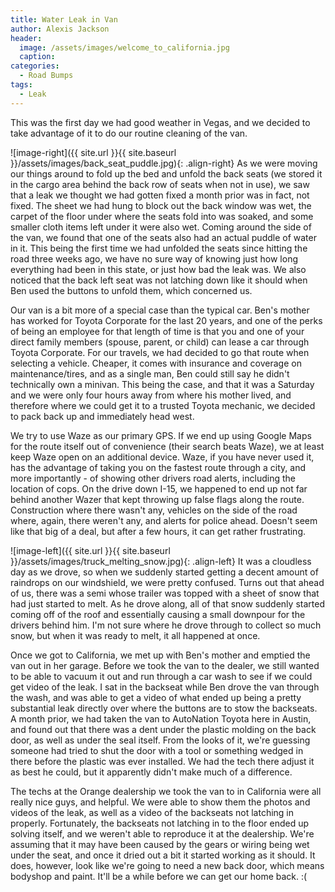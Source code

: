 ```yaml
---
title: Water Leak in Van
author: Alexis Jackson
header:
  image: /assets/images/welcome_to_california.jpg
  caption:
categories:
  - Road Bumps
tags:
  - Leak
---
```


This was the first day we had good weather in Vegas, and we decided to take advantage of it to do our routine cleaning of the van.

![image-right]({{ site.url }}{{ site.baseurl }}/assets/images/back_seat_puddle.jpg){: .align-right}
As we were moving our things around to fold up the bed and unfold the back seats (we stored it in the cargo area behind the back row of seats when not in use), we saw that a leak we thought we had gotten fixed a month prior was in fact, not fixed. The sheet we had hung to block out the back window was wet, the carpet of the floor under where the seats fold into was soaked, and some smaller cloth items left under it were also wet. Coming around the side of the van, we found that one of the seats also had an actual puddle of water in it. This being the first time we had unfolded the seats since hitting the road three weeks ago, we have no sure way of knowing just how long everything had been in this state, or just how bad the leak was. We also noticed that the back left seat was not latching down like it should when Ben used the buttons to unfold them, which concerned us.

Our van is a bit more of a special case than the typical car. Ben's mother has worked for Toyota Corporate for the last 20 years, and one of the perks of being an employee for that length of time is that you and one of your direct family members (spouse, parent, or child) can lease a car through Toyota Corporate. For our travels, we had decided to go that route when selecting a vehicle. Cheaper, it comes with insurance and coverage on maintenance/tires, and as a single man, Ben could still say he didn't technically own a minivan. This being the case, and that it was a Saturday and we were only four hours away from where his mother lived, and therefore where we could get it to a trusted Toyota mechanic, we decided to pack back up and immediately head west.

We try to use Waze as our primary GPS. If we end up using Google Maps for the route itself out of convenience (their search beats Waze), we at least keep Waze open on an additional device. Waze, if you have never used it, has the advantage of taking you on the fastest route through a city, and more importantly - of showing other drivers road alerts, including the location of cops. On the drive down I-15, we happened to end up not far behind another Wazer that kept throwing up false flags along the route. Construction where there wasn't any, vehicles on the side of the road where, again, there weren't any, and alerts for police ahead. Doesn't seem like that big of a deal, but after a few hours, it can get rather frustrating.

![image-left]({{ site.url }}{{ site.baseurl }}/assets/images/truck_melting_snow.jpg){: .align-left}
It was a cloudless day as we drove, so when we suddenly started getting a decent amount of raindrops on our windshield, we were pretty confused. Turns out that ahead of us, there was a semi whose trailer was topped with a sheet of snow that had just started to melt. As he drove along, all of that snow suddenly started coming off of the roof and essentially causing a small downpour for the drivers behind him. I'm not sure where he drove through to collect so much snow, but when it was ready to melt, it all happened at once.

Once we got to California, we met up with Ben's mother and emptied the van out in her garage. Before we took the van to the dealer, we still wanted to be able to vacuum it out and run through a car wash to see if we could get video of the leak. I sat in the backseat while Ben drove the van through the wash, and was able to get a video of what ended up being a pretty substantial leak directly over where the buttons are to stow the backseats. A month prior, we had taken the van to AutoNation Toyota here in Austin, and found out that there was a dent under the plastic molding on the back door, as well as under the seal itself. From the looks of it, we're guessing someone had tried to shut the door with a tool or something wedged in there before the plastic was ever installed. We had the tech there adjust it as best he could, but it apparently didn't make much of a difference.

The techs at the Orange dealership we took the van to in California were all really nice guys, and helpful. We were able to show them the photos and videos of the leak, as well as a video of the backseats not latching in properly. Fortunately, the backseats not latching in to the floor ended up solving itself, and we weren't able to reproduce it at the dealership. We're assuming that it may have been caused by the gears or wiring being wet under the seat, and once it dried out a bit it started working as it should. It does, however, look like we're going to need a new back door, which means bodyshop and paint. It'll be a while before we can get our home back. :(

